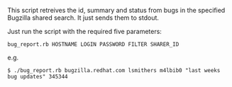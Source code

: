 This script retreives the id, summary and status from bugs in the specified Bugzilla shared search.  It just sends them to stdout.  

Just run the script with the required five parameters:

    bug_report.rb HOSTNAME LOGIN PASSWORD FILTER SHARER_ID

e.g. 

    $ ./bug_report.rb bugzilla.redhat.com lsmithers m4lbib0 "last weeks bug updates" 345344

